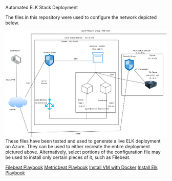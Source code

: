 Automated ELK Stack Deployment

The files in this repository were used to configure the network depicted below.

![alt text](https://github.com/Jaytellis/Project1/blob/main/Images/Elk_Deployment_Diagram.png)
These files have been tested and used to generate a live ELK deployment on Azure. They can be used to either recreate the entire deployment pictured above. Alternatively, select portions of the configuration file may be used to install only certain pieces of it, such as Filebeat.

[Filebeat Playbook](https://github.com/Jaytellis/Project1/blob/main/Ansible/Filebeat_Playbook.txt)
[Metricbeat Playbook](https://github.com/Jaytellis/Project1/blob/main/Ansible/Metricbeat_Playbook.txt)
[Install VM with Docker](https://github.com/Jaytellis/Project1/blob/main/Ansible/Install_Docker_Playbook.txt)
[Install Elk Playbook](https://github.com/Jaytellis/Project1/blob/main/Ansible/Install_Elk_Playbook.txt)

